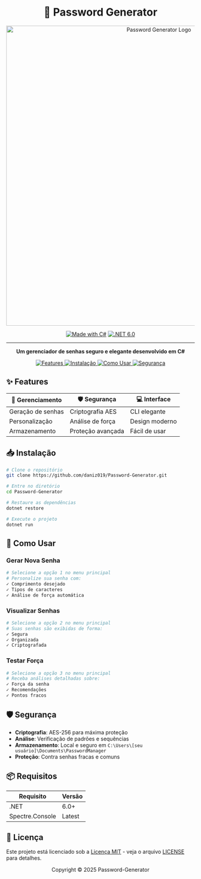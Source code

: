 <div align="center">

# 🔐 Password Generator

<img src="https://i.imgur.com/G7fdntX.png" alt="Password Generator Logo" width="800">


[![Made with C#](https://img.shields.io/badge/Made%20with-C%23-512BD4?style=for-the-badge&logo=csharp)](https://docs.microsoft.com/en-us/dotnet/csharp/)
[![.NET 6.0](https://img.shields.io/badge/.NET-6.0-512BD4?style=for-the-badge&logo=dotnet)](https://dotnet.microsoft.com/)

---

<p align="center">
  <b>Um gerenciador de senhas seguro e elegante desenvolvido em C#</b>
</p>

<div align="center">
  <a href="https://github.com/daniz019/Password-Generator#-features">
    <img src="https://img.shields.io/badge/🚀_Features-4B0082?style=for-the-badge" alt="Features"/>
  </a>
  <a href="https://github.com/daniz019/Password-Generator#-instalação">
    <img src="https://img.shields.io/badge/⚡_Instalação-4169E1?style=for-the-badge" alt="Instalação"/>
  </a>
  <a href="https://github.com/daniz019/Password-Generator#-como-usar">
    <img src="https://img.shields.io/badge/📖_Como_Usar-2E8B57?style=for-the-badge" alt="Como Usar"/>
  </a>
  <a href="https://github.com/daniz019/Password-Generator#%EF%B8%8F-segurança">
    <img src="https://img.shields.io/badge/🛡️_Segurança-CD5C5C?style=for-the-badge" alt="Segurança"/>
  </a>
</div>

</div>

## ✨ Features

<div align="center">

| 🔑 Gerenciamento | 🛡️ Segurança | 💻 Interface |
|-----------------|--------------|-------------|
| Geração de senhas | Criptografia AES | CLI elegante |
| Personalização | Análise de força | Design moderno |
| Armazenamento | Proteção avançada | Fácil de usar |

</div>

## 📥 Instalação

```bash
# Clone o repositório
git clone https://github.com/daniz019/Password-Generator.git

# Entre no diretório
cd Password-Generator

# Restaure as dependências
dotnet restore

# Execute o projeto
dotnet run
```

## 🚀 Como Usar

### Gerar Nova Senha
```bash
# Selecione a opção 1 no menu principal
# Personalize sua senha com:
✓ Comprimento desejado
✓ Tipos de caracteres
✓ Análise de força automática
```

### Visualizar Senhas
```bash
# Selecione a opção 2 no menu principal
# Suas senhas são exibidas de forma:
✓ Segura
✓ Organizada
✓ Criptografada
```

### Testar Força
```bash
# Selecione a opção 3 no menu principal
# Receba análises detalhadas sobre:
✓ Força da senha
✓ Recomendações
✓ Pontos fracos
```

## 🛡️ Segurança

- **Criptografia**: AES-256 para máxima proteção
- **Análise**: Verificação de padrões e sequências
- **Armazenamento**: Local e seguro em `C:\Users\[seu usuário]\Documents\PasswordManager`
- **Proteção**: Contra senhas fracas e comuns

## 📦 Requisitos

| Requisito | Versão |
|-----------|---------|
| .NET | 6.0+ |
| Spectre.Console | Latest |

## 📝 Licença

Este projeto está licenciado sob a [Licença MIT](https://opensource.org/license/MIT) - veja o arquivo [LICENSE](https://github.com/daniz019/Password-Generator/blob/main/LICENSE) para detalhes.

<div align="center">

Copyright © 2025 Password-Generator

</div>
